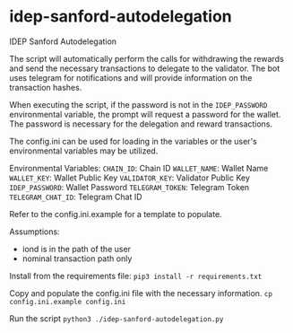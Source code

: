# idep-sanford-autodelegation
IDEP Sanford Autodelegation

The script will automatically perform the calls for withdrawing the rewards and send the
necessary transactions to delegate to the validator. The bot uses telegram for notifications
and will provide information on the transaction hashes.


When executing the script, if the password is not in the `IDEP_PASSWORD` environmental variable, the prompt will request a password for the wallet. The password is necessary for the delegation and reward transactions.

The config.ini can be used for loading in the variables or the user's environmental variables may be utilized.

Environmental Variables:
`CHAIN_ID`: Chain ID
`WALLET_NAME`: Wallet Name
`WALLET_KEY`: Wallet Public Key
`VALIDATOR_KEY`: Validator Public Key
`IDEP_PASSWORD`: Wallet Password
`TELEGRAM_TOKEN`: Telegram Token
`TELEGRAM_CHAT_ID`: Telegram Chat ID

Refer to the config.ini.example for a template to populate.

Assumptions:
- iond is in the path of the user
- nominal transaction path only

Install from the requirements file:
```pip3 install -r requirements.txt```

Copy and populate the config.ini file with the necessary information.
```cp config.ini.example config.ini```

Run the script
```python3 ./idep-sanford-autodelegation.py```

